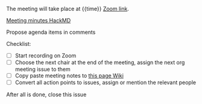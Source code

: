 The meeting will take place at {{time}} [Zoom link](https://virtualscienceforum-org.zoom.us/my/vsfmeeting?pwd=NlJrL2tieTIrSEptYlJXZGV3eENwdz09).

[Meeting minutes HackMD]({{hackmd}})

Propose agenda items in comments

Checklist:
- [ ] Start recording on Zoom
- [ ] Choose the next chair at the end of the meeting, assign the next org meeting issue to them
- [ ] Copy paste meeting notes to [this page Wiki](https://github.com/virtualscienceforum/virtualscienceforum/wiki/{{date}}-Org-Meeting)
- [ ] Convert all action points to issues, assign or mention the relevant people

After all is done, close this issue
